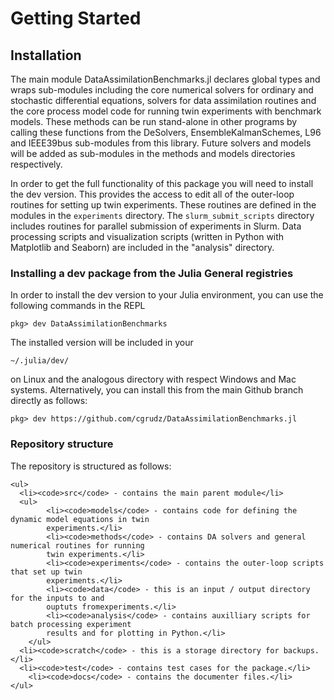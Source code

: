 # Getting Started

## Installation
The main module DataAssimilationBenchmarks.jl declares global types and wraps sub-modules
including the core numerical solvers for ordinary and stochastic differential equations,
solvers for data assimilation routines and the core process model code for running twin
experiments with benchmark models. These methods can be run stand-alone in other programs by
calling these functions from the DeSolvers, EnsembleKalmanSchemes, L96 and IEEE39bus
sub-modules from this library. Future solvers and models will be added as sub-modules in the
methods and models directories respectively.

In order to get the full functionality of this package you will need to install the dev
version. This provides the access to edit all of the outer-loop routines for setting up
twin experiments. These routines are defined in the modules in the `experiments` directory.
The `slurm_submit_scripts` directory includes routines for parallel submission of experiments
in Slurm. Data processing scripts and visualization scripts (written in Python with
Matplotlib and Seaborn) are included in the "analysis" directory.

### Installing a dev package from the Julia General registries
In order to install the dev version to your Julia environment, you can use the following
commands in the REPL
```{julia}
pkg> dev DataAssimilationBenchmarks
```
The installed version will be included in your
```
~/.julia/dev/
```
on Linux and the analogous directory with respect Windows and Mac systems.
Alternatively, you can install this from the main Github branch directly as follows:
```{julia}
pkg> dev https://github.com/cgrudz/DataAssimilationBenchmarks.jl
```

### Repository structure
The repository is structured as follows:
```@raw html
<ul>
  <li><code>src</code> - contains the main parent module</li>
  <ul>
		<li><code>models</code> - contains code for defining the dynamic model equations in twin
		experiments.</li>
		<li><code>methods</code> - contains DA solvers and general numerical routines for running
		twin experiments.</li>
		<li><code>experiments</code> - contains the outer-loop scripts that set up twin
		experiments.</li>
		<li><code>data</code> - this is an input / output directory for the inputs to and
		ouptuts fromexperiments.</li>
		<li><code>analysis</code> - contains auxilliary scripts for batch processing experiment
		results and for plotting in Python.</li>
	</ul>
  <li><code>scratch</code> - this is a storage directory for backups.</li>
  <li><code>test</code> - contains test cases for the package.</li>
	<li><code>docs</code> - contains the documenter files.</li>
</ul>
```
